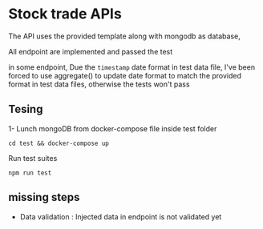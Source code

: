 # Stock trade APIs

The API uses the provided template along with mongodb as database,

All endpoint are implemented and passed the test

in some endpoint, Due the `timestamp` date format in test data file, I've been forced to use aggregate() to update date format to match the provided format in test data files, otherwise the tests won't pass

## Tesing

1- Lunch mongoDB from docker-compose file inside test folder

`cd test && docker-compose up`

Run test suites

`npm run test`

## missing steps

- Data validation : Injected data in endpoint is not validated yet
